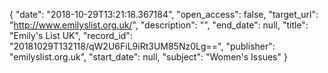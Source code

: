 {
  "date": "2018-10-29T13:21:18.367184", 
  "open_access": false, 
  "target_url": "http://www.emilyslist.org.uk/", 
  "description": "", 
  "end_date": null, 
  "title": "Emily's List UK", 
  "record_id": "20181029T132118/qW2U6FiL9iRt3UM85Nz0Lg==", 
  "publisher": "emilyslist.org.uk", 
  "start_date": null, 
  "subject": "Women's Issues"
}

